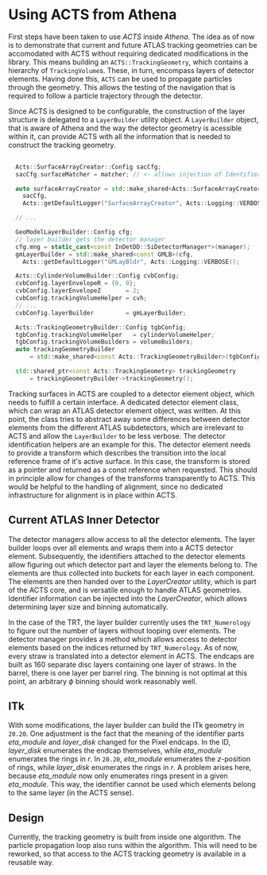 # Using ACTS from Athena

First steps have been taken to use *ACTS* inside *Athena*. The idea as of now
is to demonstrate that current and future ATLAS tracking geometries can be
accomodated with ACTS without requiring dedicated modifications in the library.
This means building an `ACTS::TrackingGeometry`, which contains a hierarchy of
`TrackingVolume`s. These, in turn, encompass layers of detector elements.
Having done this, `ACTS` can be used to propagate particles through the
geometry. This allows the testing of the navigation that is required to follow
a particle trajectory through the detector.

Since ACTS is designed to be configurable, the construction of the layer
structure is delegated to a `LayerBuilder` utility object. A `LayerBuilder`
object, that is aware of Athena and the way the detector geometry is acessible
within it, can provide ACTS with all the information that is needed to
construct the tracking geometry.

```cpp
       
  Acts::SurfaceArrayCreator::Config sacCfg;
  sacCfg.surfaceMatcher = matcher; // <- allows injection of Identifier info

  auto surfaceArrayCreator = std::make_shared<Acts::SurfaceArrayCreator>(
    sacCfg,
    Acts::getDefaultLogger("SurfaceArrayCreator", Acts::Logging::VERBOSE));

  // ...

  GeoModelLayerBuilder::Config cfg;
  // layer builder gets the detector manager
  cfg.mng = static_cast<const InDetDD::SiDetectorManager*>(manager);
  gmLayerBuilder = std::make_shared<const GMLB>(cfg,
    Acts::getDefaultLogger("GMLayBldr", Acts::Logging::VERBOSE));

  Acts::CylinderVolumeBuilder::Config cvbConfig;
  cvbConfig.layerEnvelopeR = {0, 0};
  cvbConfig.layerEnvelopeZ       = 2;
  cvbConfig.trackingVolumeHelper = cvh;
  // ...
  cvbConfig.layerBuilder         = gmLayerBuilder;

  Acts::TrackingGeometryBuilder::Config tgbConfig;
  tgbConfig.trackingVolumeHelper   = cylinderVolumeHelper;
  tgbConfig.trackingVolumeBuilders = volumeBuilders;
  auto trackingGeometryBuilder
      = std::make_shared<const Acts::TrackingGeometryBuilder>(tgbConfig);

  std::shared_ptr<const Acts::TrackingGeometry> trackingGeometry 
      = trackingGeometryBuilder->trackingGeometry();
```

Tracking surfaces in ACTS are coupled to a detector element object, which needs
to fulfill a certain interface. A dedicated detector element class, which can
wrap an ATLAS detector element object, was written. At this point, the class tries to
abstract away some differences between detector elements from the different
ATLAS subdetectors, which are irrelevant to ACTS and allow the `LayerBuilder`
to be less verbose. The detector identification helpers are an example for
this. The detector element needs to provide a transform which describes the
transition into the local reference frame of it's active surface.  In this
case, the transform is stored as a pointer and returned as a const reference
when requested. This should in principle allow for changes of the transforms
transparently to ACTS. This would be helpful to the handling of alignment,
since no dedicated infrastructure for alignment is in place within ACTS.

## Current ATLAS Inner Detector

The detector managers allow access to all the detector elements. The layer
builder loops over all elements and wraps them into a ACTS detector element.
Subsequently, the identifiers attached to the detector elements allow figuring
out which detector part and layer the elements belong to. The elements are thus
collected into buckets for each layer in each component. The elements are then
handed over to the *LayerCreator* utility, which is part of the ACTS core, and
is versatile enough to handle ATLAS geometries. Identifier information can be
injected into the *LayerCreator*, which allows determining layer size and
binning automatically. 

In the case of the TRT, the layer builder currently uses the `TRT_Numerology`
to figure out the number of layers without looping over elements. The detector
manager provides a method which allows access to detector elements based on the
indices returned by `TRT_Numerology`. As of now, every straw is translated into
a detector element in ACTS. The endcaps are built as 160 separate disc layers
containing one layer of straws. In the barrel, there is one layer per barrel
ring. The binning is not optimal at this point, an arbitrary $\phi$ binning should
work reasonably well.

## ITk

With some modifications, the layer builder can build the ITk geometry in
`20.20`. One adjustment is the fact that the meaning of the identifier parts
*eta_module* and *layer_disk* changed for the Pixel endcaps. In the ID,
*layer_disk* enumerates the endcap themselves, while *eta_module* enumerates
the rings in $r$. In `20.20`, *eta_module* enumerates the $z$-position of
rings, while *layer_disk* enumerates the rings in $r$. A problem arises here,
because *eta_module* now only enumerates rings present in a given *eta_module*.
This way, the identifier cannot be used which elements belong to the same layer
(in the ACTS sense).

## Design 
Currently, the tracking geometry is built from inside one algorithm.
The particle propagation loop also runs within the algorithm. This will need to
be reworked, so that access to the ACTS tracking geometry is available in a
reusable way.

